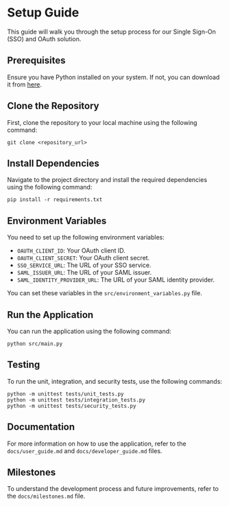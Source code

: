 # Setup Guide

This guide will walk you through the setup process for our Single Sign-On (SSO) and OAuth solution.

## Prerequisites

Ensure you have Python installed on your system. If not, you can download it from [here](https://www.python.org/downloads/).

## Clone the Repository

First, clone the repository to your local machine using the following command:

```
git clone <repository_url>
```

## Install Dependencies

Navigate to the project directory and install the required dependencies using the following command:

```
pip install -r requirements.txt
```

## Environment Variables

You need to set up the following environment variables:

- `OAUTH_CLIENT_ID`: Your OAuth client ID.
- `OAUTH_CLIENT_SECRET`: Your OAuth client secret.
- `SSO_SERVICE_URL`: The URL of your SSO service.
- `SAML_ISSUER_URL`: The URL of your SAML issuer.
- `SAML_IDENTITY_PROVIDER_URL`: The URL of your SAML identity provider.

You can set these variables in the `src/environment_variables.py` file.

## Run the Application

You can run the application using the following command:

```
python src/main.py
```

## Testing

To run the unit, integration, and security tests, use the following commands:

```
python -m unittest tests/unit_tests.py
python -m unittest tests/integration_tests.py
python -m unittest tests/security_tests.py
```

## Documentation

For more information on how to use the application, refer to the `docs/user_guide.md` and `docs/developer_guide.md` files.

## Milestones

To understand the development process and future improvements, refer to the `docs/milestones.md` file.